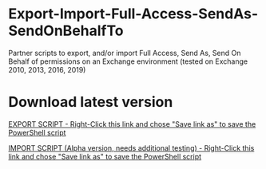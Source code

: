 # Export-Import-Full-Access-SendAs-SendOnBehalfTo
Partner scripts to export, and/or import Full Access, Send As, Send On Behalf of permissions on an Exchange environment (tested on Exchange 2010, 2013, 2016, 2019)

# Download latest version

[EXPORT SCRIPT - Right-Click this link and chose "Save link as" to save the PowerShell script](https://raw.githubusercontent.com/SammyKrosoft/Export-Import-Full-Access-SendAs-SendOnBehalfTo/master/Export-MailboxFASAPermissions.ps1)

[IMPORT SCRIPT (Alpha version, needs additional testing) - Right-Click this link and chose "Save link as" to save the PowerShell script](https://raw.githubusercontent.com/SammyKrosoft/Export-Import-Full-Access-SendAs-SendOnBehalfTo/master/Import-MailboxFASAPermissions.ps1)
